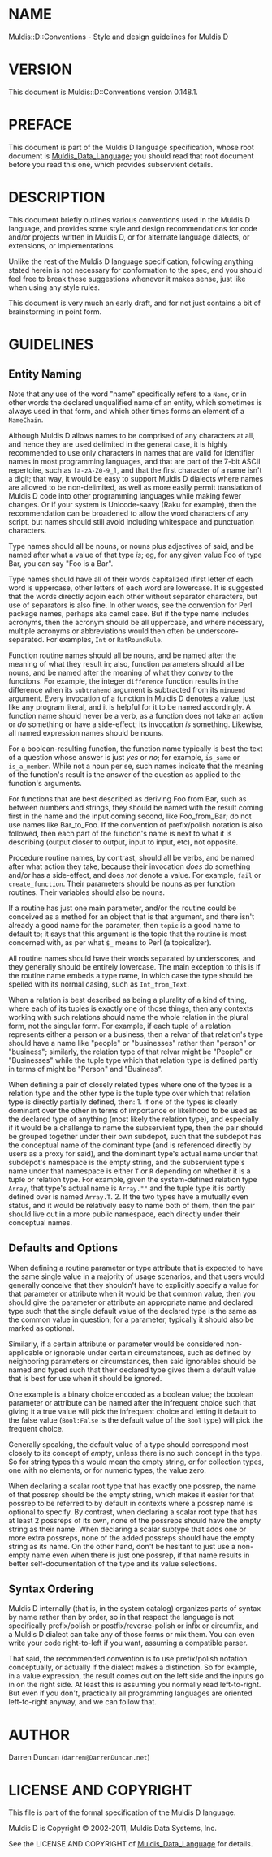 # NAME

Muldis::D::Conventions - Style and design guidelines for Muldis D

# VERSION

This document is Muldis::D::Conventions version 0.148.1.

# PREFACE

This document is part of the Muldis D language specification, whose root
document is [Muldis_Data_Language](Muldis_Data_Language.md); you should read that root document
before you read this one, which provides subservient details.

# DESCRIPTION

This document briefly outlines various conventions used in the Muldis D
language, and provides some style and design recommendations for code
and/or projects written in Muldis D, or for alternate language dialects, or
extensions, or implementations.

Unlike the rest of the Muldis D language specification, following anything
stated herein is not necessary for conformation to the spec, and you should
feel free to break these suggestions whenever it makes sense, just like
when using any style rules.

This document is very much an early draft, and for not just contains a bit
of brainstorming in point form.

# GUIDELINES

## Entity Naming

Note that any use of the word "name" specifically refers to a `Name`, or
in other words the declared unqualified name of an entity, which sometimes
is always used in that form, and which other times forms an element of a
`NameChain`.

Although Muldis D allows names to be comprised of any characters at all,
and hence they are used delimited in the general case, it is highly
recommended to use only characters in names that are valid for identifier
names in most programming languages, and that are part of the 7-bit ASCII
repertoire, such as `[a-zA-Z0-9_]`, and that the first character of a name
isn't a digit; that way, it would be easy to support Muldis D dialects
where names are allowed to be non-delimited, as well as more easily permit
translation of Muldis D code into other programming languages while making
fewer changes.  Or if your system is Unicode-saavy (Raku for example),
then the recommendation can be broadened to allow the word characters of
any script, but names should still avoid including whitespace and
punctuation characters.

Type names should all be nouns, or nouns plus adjectives of said, and be
named after what a value of that type *is*; eg, for any given value Foo of
type Bar, you can say "Foo is a Bar".

Type names should have all of their words capitalized (first letter of each
word is uppercase, other letters of each word are lowercase.  It is
suggested that the words directly adjoin each other without separator
characters, but use of separators is also fine.  In other words, see the
convention for Perl package names, perhaps aka camel case.  But if the type
name includes acronyms, then the acronym should be all uppercase, and where
necessary, multiple acronyms or abbreviations would then often be
underscore-separated.  For examples, `Int` or `RatRoundRule`.

Function routine names should all be nouns, and be named after the meaning
of what they result in; also, function parameters should all be nouns, and
be named after the meaning of what they convey to the functions.  For
example, the integer `difference` function results in the difference when
its `subtrahend` argument is subtracted from its `minuend` argument.
Every invocation of a function in Muldis D denotes a value, just like any
program literal, and it is helpful for it to be named accordingly.  A
function name should never be a verb, as a function does not take an action
or *do* something or have a side-effect; its invocation *is* something.
Likewise, all named expression names should be nouns.

For a boolean-resulting function, the function name typically is best the
text of a question whose answer is just *yes* or *no*; for example,
`is_same` or `is_a_member`.  While not a noun per se, such names
indicate that the meaning of the function's result is the answer of the
question as applied to the function's arguments.

For functions that are best described as deriving Foo from Bar, such as
between numbers and strings, they should be named with the result coming
first in the name and the input coming second, like Foo_from_Bar; do not
use names like Bar_to_Foo.  If the convention of prefix/polish notation is
also followed, then each part of the function's name is next to what it is
describing (output closer to output, input to input, etc), not opposite.

Procedure routine names, by contrast, should all be verbs, and
be named after what action they take, because their invocation *does* do
something and/or has a side-effect, and does *not* denote a value.  For
example, `fail` or `create_function`.  Their parameters should be nouns
as per function routines.  Their variables should also be nouns.

If a routine has just one main parameter, and/or the routine could be
conceived as a method for an object that is that argument, and there isn't
already a good name for the parameter, then `topic` is a good name to
default to; it says that this argument is the topic that the routine is
most concerned with, as per what `$_` means to Perl (a topicalizer).

All routine names should have their words separated by underscores, and
they generally should be entirely lowercase.  The main exception to this is
if the routine name embeds a type name, in which case the type should be
spelled with its normal casing, such as `Int_from_Text`.

When a relation is best described as being a plurality of a kind of thing,
where each of its tuples is exactly one of those things, then any contexts
working with such relations should name the whole relation in the plural
form, not the singular form.  For example, if each tuple of a relation
represents either a person or a business, then a relvar of that relation's
type should have a name like "people" or "businesses" rather than "person"
or "business"; similarly, the relation type of that relvar might be
"People" or "Businesses" while the tuple type which that relation type is
defined partly in terms of might be "Person" and "Business".

When defining a pair of closely related types where one of the types is a
relation type and the other type is the tuple type over which that relation
type is directly partially defined, then:  1.  If one of the types is
clearly dominant over the other in terms of importance or likelihood to be
used as the declared type of anything (most likely the relation type), and
especially if it would be a challenge to name the subservient type, then
the pair should be grouped together under their own subdepot, such that the
subdepot has the conceptual name of the dominant type (and is referenced
directly by users as a proxy for said), and the dominant type's actual name
under that subdepot's namespace is the empty string, and the subservient
type's name under that namespace is either `T` or `R` depending on
whether it is a tuple or relation type.  For example, given the
system-defined relation type `Array`, that type's actual name is
`Array.""` and the tuple type it is partly defined over is named
`Array.T`.  2.  If the two types have a mutually even status, and it would
be relatively easy to name both of them, then the pair should live out in a
more public namespace, each directly under their conceptual names.

## Defaults and Options

When defining a routine parameter or type attribute that is expected to
have the same single value in a majority of usage scenarios, and that users
would generally conceive that they shouldn't have to explicitly specify a
value for that parameter or attribute when it would be that common value,
then you should give the parameter or attribute an appropriate name and
declared type such that the single default value of the declared type is
the same as the common value in question; for a parameter, typically it
should also be marked as optional.

Similarly, if a certain attribute or parameter would be considered
non-applicable or ignorable under certain circumstances, such as defined by
neighboring parameters or circumstances, then said ignorables should be
named and typed such that their declared type gives them a default value
that is best for use when it should be ignored.

One example is a binary choice encoded as a boolean value; the boolean
parameter or attribute can be named after the infrequent choice such that
giving it a true value will pick the infrequent choice and letting it
default to the false value (`Bool:False` is the default value of the
`Bool` type) will pick the frequent choice.

Generally speaking, the default value of a type should correspond most
closely to its concept of *empty*, unless there is no such concept in the
type.  So for string types this would mean the empty string, or for
collection types, one with no elements, or for numeric types, the value
zero.

When declaring a scalar root type that has exactly one possrep, the name
of that possrep should be the empty string, which makes it easier for that
possrep to be referred to by default in contexts where a possrep name is
optional to specify.  By contrast, when declaring a scalar root type that
has at least 2 possreps of its own, none of the possreps should have the
empty string as their name.  When declaring a scalar subtype that adds
one or more extra possreps, none of the added possreps should have the
empty string as its name.  On the other hand, don't be hesitant to just use
a non-empty name even when there is just one possrep, if that name results
in better self-documentation of the type and its value selections.

## Syntax Ordering

Muldis D internally (that is, in the system catalog) organizes parts of
syntax by name rather than by order, so in that respect the language is not
specifically prefix/polish or postfix/reverse-polish or infix or circumfix,
and a Muldis D dialect can take any of those forms or mix them.  You can
even write your code right-to-left if you want, assuming a compatible
parser.

That said, the recommended convention is to use prefix/polish notation
conceptually, or actually if the dialect makes a distinction.  So for
example, in a value expression, the result comes out on the left side and
the inputs go in on the right side.  At least this is assuming you normally
read left-to-right.  But even if you don't, practically all programming
languages are oriented left-to-right anyway, and we can follow that.

# AUTHOR

Darren Duncan (`darren@DarrenDuncan.net`)

# LICENSE AND COPYRIGHT

This file is part of the formal specification of the Muldis D language.

Muldis D is Copyright © 2002-2011, Muldis Data Systems, Inc.

See the LICENSE AND COPYRIGHT of [Muldis_Data_Language](Muldis_Data_Language.md) for details.
